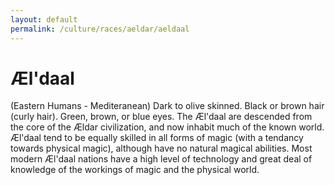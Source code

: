 ```yaml
---
layout: default
permalink: /culture/races/aeldar/aeldaal
---
```


# Æl'daal 

(Eastern Humans - Mediteranean)
Dark to olive skinned. Black or brown hair (curly hair). Green, brown, or blue eyes.
The Æl'daal are descended from the core of the Ældar civilization, and
now inhabit much of the known world. Æl'daal tend to be equally skilled
in all forms of magic (with a tendancy towards physical magic), although have no natural magical abilities. Most
modern Æl'daal nations have a high level of technology and great deal
of knowledge of the workings of magic and the physical world. 

